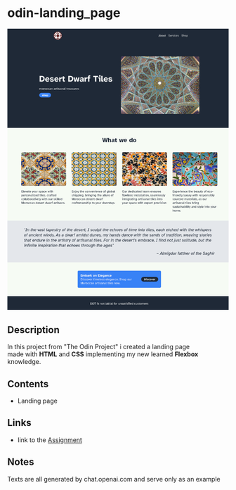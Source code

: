 # odin-landing_page

![landingpage sreenshot](./img/index.png)

## Description

In this project from "The Odin Project" i created a landing page <br>
made with **HTML** and **CSS** implementing my new learned **Flexbox** knowledge.

## Contents

- Landing page

## Links

<!-- - [live preview](https://bipbopbupdup.github.io/odin-recipes/) -->

- link to the [Assignment](https://www.theodinproject.com/lessons/foundations-landing-page)

## Notes

Texts are all generated by chat.openai.com and serve only as an example
